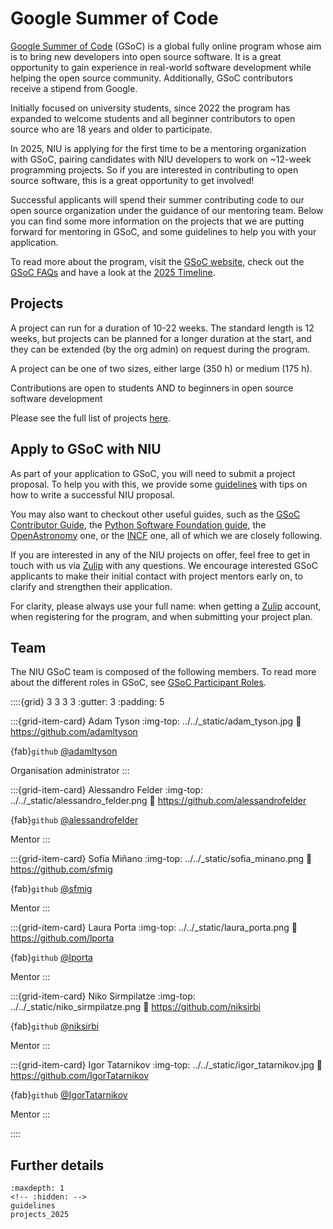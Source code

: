 # Google Summer of Code

[Google Summer of Code](https://summerofcode.withgoogle.com/) (GSoC) is a global fully online program whose aim is to bring new developers into open source software. It is a great opportunity to gain experience in real-world software development while helping the open source community. Additionally, GSoC contributors receive a stipend from Google. 

Initially focused on university students, since 2022 the program has expanded to welcome students and all beginner contributors to open source who are 18 years and older to participate.

In 2025, NIU is applying for the first time to be a mentoring organization with GSoC, pairing candidates with NIU developers to work on ~12-week programming projects. So if you are interested in contributing to open source software, this is a great opportunity to get involved!

Successful applicants will spend their summer contributing code to our open source organization under the guidance of our mentoring team. Below you can find some more information on the projects that we are putting forward for mentoring in GSoC, and some guidelines to help you with your application.

To read more about the program, visit the [GSoC website](https://summerofcode.withgoogle.com/), check out the [GSoC FAQs](https://developers.google.com/open-source/gsoc/faq) and have a look at the [2025 Timeline](https://developers.google.com/open-source/gsoc/timeline).

## Projects
A project can run for a duration of 10-22 weeks. The standard length is 12 weeks, but projects can be planned for a longer duration at the start, and they can be extended (by the org admin) on request during the program.


A project can be one of two sizes, either large (350 h) or medium (175 h). 

Contributions are open to students AND to beginners in open source software development

Please see the full list of projects [here](projects_2025.md).


## Apply to GSoC with NIU
As part of your application to GSoC, you will need to submit a project proposal. To help you with this, we provide some [guidelines](guidelines) with tips on how to write a successful NIU proposal. 

You may also want to checkout other useful guides, such as the [GSoC Contributor Guide](https://google.github.io/gsocguides/student/), the [Python Software Foundation guide](https://python-gsoc.org/), the [OpenAstronomy](https://openastronomy.org/gsoc/student_guidelines.html) one, or the [INCF](https://www.incf.org/recommendations-gsoc-contributors) one, all of which we are closely following.

If you are interested in any of the NIU projects on offer, feel free to get in touch with us via [Zulip](https://neuroinformatics.zulipchat.com/) with any questions. We encourage interested GSoC applicants to make their initial contact with project mentors early on, to clarify and strengthen their application.

For clarity, please always use your full name: when getting a [Zulip](https://neuroinformatics.zulipchat.com/) account, when registering for the program, and when submitting your project plan. 

## Team

The NIU GSoC team is composed of the following members.  To read more about the different roles in GSoC, see [GSoC Participant Roles](https://google.github.io/gsocguides/mentor/#participant-roles).


::::{grid} 3 3 3 3
:gutter: 3
:padding: 5

:::{grid-item-card} Adam Tyson
:img-top: ../../_static/adam_tyson.jpg
:link: https://github.com/adamltyson

{fab}`github` [@adamltyson](https://github.com/adamltyson)

Organisation administrator
:::

:::{grid-item-card} Alessandro Felder
:img-top: ../../_static/alessandro_felder.png
:link: https://github.com/alessandrofelder


{fab}`github` [@alessandrofelder](https://github.com/alessandrofelder)

Mentor
:::

:::{grid-item-card} Sofía Miñano
:img-top: ../../_static/sofia_minano.png
:link: https://github.com/sfmig

{fab}`github` [@sfmig](https://github.com/sfmig)


Mentor
:::

:::{grid-item-card} Laura Porta
:img-top: ../../_static/laura_porta.png
:link: https://github.com/lporta

{fab}`github` [@lporta](https://github.com/lporta)

Mentor
:::

:::{grid-item-card} Niko Sirmpilatze
:img-top: ../../_static/niko_sirmpilatze.png
:link: https://github.com/niksirbi

{fab}`github` [@niksirbi](https://github.com/niksirbi)

Mentor
:::

:::{grid-item-card} Igor Tatarnikov
:img-top: ../../_static/igor_tatarnikov.jpg
:link: https://github.com/IgorTatarnikov

{fab}`github` [@IgorTatarnikov](https://github.com/IgorTatarnikov)

Mentor
:::

::::


## Further details

```{toctree}
:maxdepth: 1
<!-- :hidden: -->
guidelines
projects_2025
```